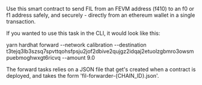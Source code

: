 Use this smart contract to send FIL from an FEVM address (f410) to an f0 or f1 address safely, and securely - directly from an ethereum wallet in a single transaction.

If you wanted to use this task in the CLI, it would look like this:

yarn hardhat forward --network calibration --destination t3tejq3lb3szsq7spvttqohsfpsju2jof2dbive2qujgz2idqaj2etuolzgbmro3owsmpuebmoghwxgt6ricvq --amount 9.0

The forward tasks relies on a JSON file that get's created when a contract is deployed, and takes the form 'fil-forwarder-{CHAIN_ID}.json'.
